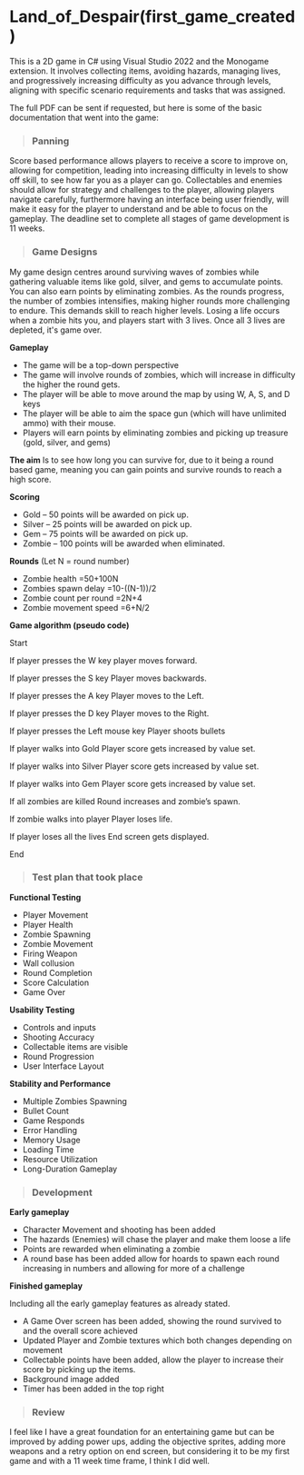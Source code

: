 # Land_of_Despair(first_game_created)
This is a 2D game in C# using Visual Studio 2022 and the Monogame extension. It involves collecting items, avoiding hazards, managing lives, and progressively increasing difficulty as you advance through levels, aligning with specific scenario requirements and tasks that was assigned.

The full PDF can be sent if requested, but here is some of the basic documentation that went into the game:
> ### Panning

Score based performance allows players to receive a score to improve on, allowing for competition, leading into increasing difficulty in levels to show off skill, to see how far you as a player can go. Collectables and enemies should allow for strategy and challenges to the player, allowing players navigate carefully, furthermore having an interface being user friendly, will make it easy for the player to understand and be able to focus on the gameplay. The deadline set to complete all stages of game development is 11 weeks.


> ### Game Designs

My game design centres around surviving waves of zombies while gathering valuable items like gold, silver, and gems to accumulate points. You can also earn points by eliminating zombies. As the rounds progress, the number of zombies intensifies, making higher rounds more challenging to endure. This demands skill to reach higher levels. Losing a life occurs when a zombie hits you, and players start with 3 lives. Once all 3 lives are depleted, it's game over. 

**Gameplay**
- The game will be a top-down perspective
- The game will involve rounds of zombies, which will increase in difficulty the higher the round gets.
- The player will be able to move around the map by using W, A, S, and D keys
- The player will be able to aim the space gun (which will have unlimited ammo) with their mouse.
- Players will earn points by eliminating zombies and picking up treasure (gold, silver, and gems)    


**The aim**
Is to see how long you can survive for, due to it being a round based game, meaning you can gain points and survive rounds to reach a high score.


**Scoring**

- Gold – 50 points will be awarded on pick up. 
- Silver – 25 points will be awarded on pick up.
- Gem – 75 points will be awarded on pick up. 
- Zombie – 100 points will be awarded when eliminated.


**Rounds**
(Let N = round number)

- Zombie health =50+100N
- Zombies spawn delay =10-((N-1))/2  
- Zombie count per round =2N+4
- Zombie movement speed =6+N/2


**Game algorithm (pseudo code)**

Start

If player presses the W key
player moves forward. 

If player presses the S key
Player moves backwards.

If player presses the A key 
Player moves to the Left.

If player presses the D key
Player moves to the Right. 

If player presses the Left mouse key
Player shoots bullets 

If player walks into Gold
Player score gets increased by value set.

If player walks into Silver
Player score gets increased by value set.

If player walks into Gem 
Player score gets increased by value set.

If all zombies are killed
Round increases and zombie’s spawn.

If zombie walks into player 
Player loses life.

If player loses all the lives
End screen gets displayed. 

End


> ### Test plan that took place

**Functional Testing**
- Player Movement
- Player Health
- Zombie Spawning
- Zombie Movement
- Firing Weapon
- Wall collusion
- Round Completion
- Score Calculation
- Game Over

**Usability Testing**
- Controls and inputs
- Shooting Accuracy
- Collectable items are visible
- Round Progression
- User Interface Layout

**Stability and Performance**
- Multiple Zombies Spawning
- Bullet Count
- Game Responds
- Error Handling
- Memory Usage
- Loading Time
- Resource Utilization
- Long-Duration Gameplay


> ### Development

**Early gameplay** 

- Character Movement and shooting has been added
- The hazards (Enemies) will chase the player and make them loose a life 
- Points are rewarded when eliminating a zombie
- A round base has been added allow for hoards to spawn each round increasing in numbers and allowing for more of a challenge

**Finished gameplay**

Including all the early gameplay features as already stated.
- A Game Over screen has been added, showing the round survived to and the overall score achieved 
- Updated Player and Zombie textures which both changes depending on movement 
- Collectable points have been added, allow the player to increase their score by picking up the items.
- Background image added
- Timer has been added in the top right


> ### Review

I feel like I have a great foundation for an entertaining game but can be improved by adding power ups, adding the objective sprites, adding more weapons and a retry option on end screen, but considering it to be my first game and with a 11 week time frame, I think I did well.
